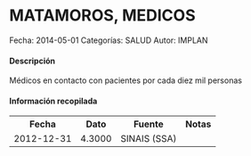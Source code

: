 MATAMOROS, MEDICOS
=====

Fecha: 2014-05-01
Categorías: SALUD
Autor: IMPLAN

#### Descripción

Médicos en contacto con pacientes por cada diez mil personas

#### Información recopilada

<table class="table table-hover table-bordered">
  <tr><th>Fecha</th><th>Dato</th><th>Fuente</th><th>Notas</th></tr>
  <tr><td>2012-12-31</td><td>4.3000</td><td>SINAIS (SSA)</td><td></td></tr>
</table>
